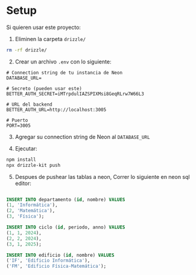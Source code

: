 # Setup

Si quieren usar este proyecto:

1. Eliminen la carpeta `drizzle/`
```bash
rm -rf drizzle/
```

2. Crear un archivo `.env` con lo siguiente:
```env
# Connection string de tu instancia de Neon
DATABASE_URL=

# Secreto (pueden usar este)
BETTER_AUTH_SECRET=iMTrpdulIAZSPIXMsi8GeqRLrw7W66L3

# URL del backend
BETTER_AUTH_URL=http://localhost:3005

# Puerto
PORT=3005
```

3. Agregar su connection string de Neon al `DATABASE_URL`

4. Ejecutar:
```bash
npm install
npx drizzle-kit push
```

5. Despues de pushear las tablas a neon, Correr lo siguiente en neon sql editor:

```sql

INSERT INTO departamento (id, nombre) VALUES 
(1, 'Informática'),
(2, 'Matemática'),
(3, 'Física');

INSERT INTO ciclo (id, periodo, anno) VALUES 
(1, 1, 2024),
(2, 2, 2024),
(3, 1, 2025);

INSERT INTO edificio (id, nombre) VALUES 
('IF', 'Edificio Informática'),
('FM', 'Edificio Física-Matemática');

```